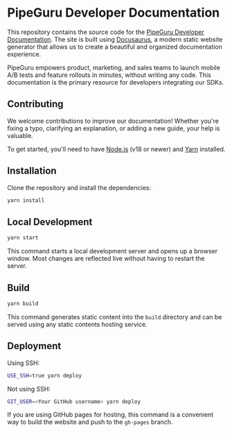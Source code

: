 # PipeGuru Developer Documentation

This repository contains the source code for the [PipeGuru Developer Documentation](https://pipeguru.com/docs). The site is built using [Docusaurus](https://docusaurus.io/), a modern static website generator that allows us to create a beautiful and organized documentation experience.

PipeGuru empowers product, marketing, and sales teams to launch mobile A/B tests and feature rollouts in minutes, without writing any code. This documentation is the primary resource for developers integrating our SDKs.

## Contributing

We welcome contributions to improve our documentation! Whether you're fixing a typo, clarifying an explanation, or adding a new guide, your help is valuable.

To get started, you'll need to have [Node.js](https://nodejs.org/en/download/) (v18 or newer) and [Yarn](https://yarnpkg.com/getting-started/install) installed.

## Installation

Clone the repository and install the dependencies:

```bash
yarn install
```

## Local Development

```bash
yarn start
```

This command starts a local development server and opens up a browser window. Most changes are reflected live without having to restart the server.

## Build

```bash
yarn build
```

This command generates static content into the `build` directory and can be served using any static contents hosting service.

## Deployment

Using SSH:

```bash
USE_SSH=true yarn deploy
```

Not using SSH:

```bash
GIT_USER=<Your GitHub username> yarn deploy
```

If you are using GitHub pages for hosting, this command is a convenient way to build the website and push to the `gh-pages` branch.
